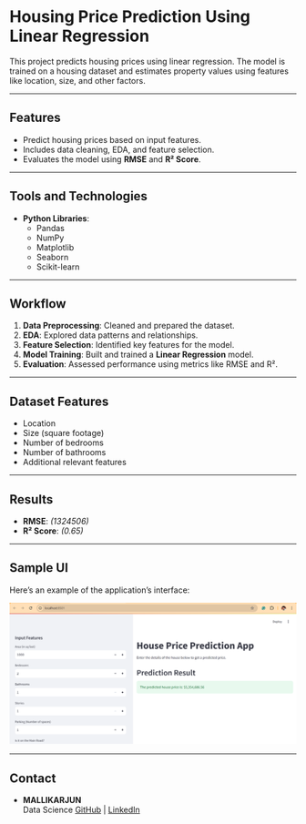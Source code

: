 # Housing Price Prediction Using Linear Regression

This project predicts housing prices using linear regression. The model is trained on a housing dataset and estimates property values using features like location, size, and other factors.

---

## Features

- Predict housing prices based on input features.
- Includes data cleaning, EDA, and feature selection.
- Evaluates the model using **RMSE** and **R² Score**.

---

## Tools and Technologies

- **Python Libraries**:
  - Pandas
  - NumPy
  - Matplotlib
  - Seaborn
  - Scikit-learn

---

## Workflow

1. **Data Preprocessing**: Cleaned and prepared the dataset.
2. **EDA**: Explored data patterns and relationships.
3. **Feature Selection**: Identified key features for the model.
4. **Model Training**: Built and trained a **Linear Regression** model.
5. **Evaluation**: Assessed performance using metrics like RMSE and R².

---

## Dataset Features

- Location
- Size (square footage)
- Number of bedrooms
- Number of bathrooms
- Additional relevant features

---

## Results

- **RMSE**: _(1324506)_
- **R² Score**: _(0.65)_

---

## Sample UI

Here’s an example of the application’s interface:

![Sample UI](Housing_Price.png)

---

## Contact

- **MALLIKARJUN**  
  Data Science
  [GitHub](https://github.com/Mallikarjun-B-Patil) | [LinkedIn](https://www.linkedin.com/in/mallikarjunpatil4472/)
